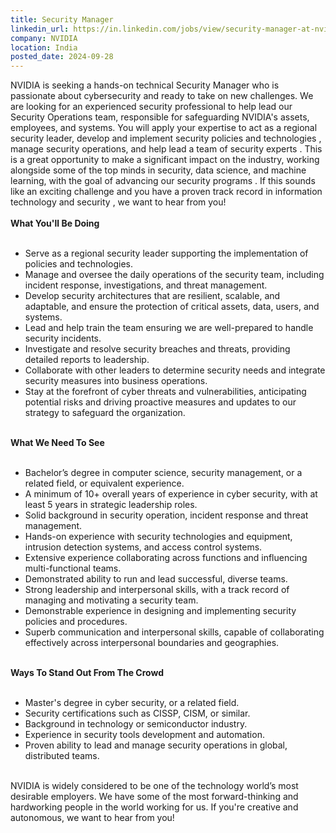 ```yaml
---
title: Security Manager
linkedin_url: https://in.linkedin.com/jobs/view/security-manager-at-nvidia-4019803943?position=35&pageNum=0&refId=i555y5Ux7L%2FLma0k%2BTERKw%3D%3D&trackingId=AKWmp88qMas0jlDgfdFLYQ%3D%3D
company: NVIDIA
location: India
posted_date: 2024-09-28
---
```


<div class="description__text description__text--rich">
<section class="show-more-less-html" data-max-lines="5">
<div class="show-more-less-html__markup show-more-less-html__markup--clamp-after-5 relative overflow-hidden">
          NVIDIA is seeking a hands-on technical Security Manager who is passionate about cybersecurity and ready to take on new challenges. We are looking for an experienced security professional to help lead our Security Operations team, responsible for safeguarding NVIDIA's assets, employees, and systems. You will apply your expertise to act as a regional security leader, develop and implement security policies and technologies , manage security operations, and help lead a team of security experts . This is a great opportunity to make a significant impact on the industry, working alongside some of the top minds in security, data science, and machine learning, with the goal of advancing our security programs . If this sounds like an exciting challenge and you have a proven track record in information technology and security , we want to hear from you!<br/><br/><strong>What You'll Be Doing<br/><br/></strong><ul><li> Serve as a regional security leader supporting the implementation of policies and technologies. </li><li> Manage and oversee the daily operations of the security team, including incident response, investigations, and threat management. </li><li> Develop security architectures that are resilient, scalable, and adaptable, and ensure the protection of critical assets, data, users, and systems. </li><li> Lead and help train the team ensuring we are well-prepared to handle security incidents. </li><li> Investigate and resolve security breaches and threats, providing detailed reports to leadership. </li><li> Collaborate with other leaders to determine security needs and integrate security measures into business operations. </li><li> Stay at the forefront of cyber threats and vulnerabilities, anticipating potential risks and driving proactive measures and updates to our strategy to safeguard the organization. <br/><br/></li></ul><strong>What We Need To See<br/><br/></strong><ul><li> Bachelor’s degree in computer science, security management, or a related field, or equivalent experience. </li><li> A minimum of 10+ overall years of experience in cyber security, with at least 5 years in strategic leadership roles. </li><li> Solid background in security operation, incident response and threat management. </li><li> Hands-on experience with security technologies and equipment, intrusion detection systems, and access control systems. </li><li> Extensive experience collaborating across functions and influencing multi-functional teams. </li><li> Demonstrated ability to run and lead successful, diverse teams. </li><li> Strong leadership and interpersonal skills, with a track record of managing and motivating a security team. </li><li> Demonstrable experience in designing and implementing security policies and procedures. </li><li> Superb communication and interpersonal skills, capable of collaborating effectively across interpersonal boundaries and geographies. <br/><br/></li></ul><strong>Ways To Stand Out From The Crowd<br/><br/></strong><ul><li> Master's degree in cyber security, or a related field. </li><li> Security certifications such as CISSP, CISM, or similar. </li><li> Background in technology or semiconductor industry. </li><li> Experience in security tools development and automation. </li><li> Proven ability to lead and manage security operations in global, distributed teams. <br/><br/></li></ul>NVIDIA is widely considered to be one of the technology world’s most desirable employers. We have some of the most forward-thinking and hardworking people in the world working for us. If you're creative and autonomous, we want to hear from you!<br/><br/>
</div>


<!-- --> </section>
</div>